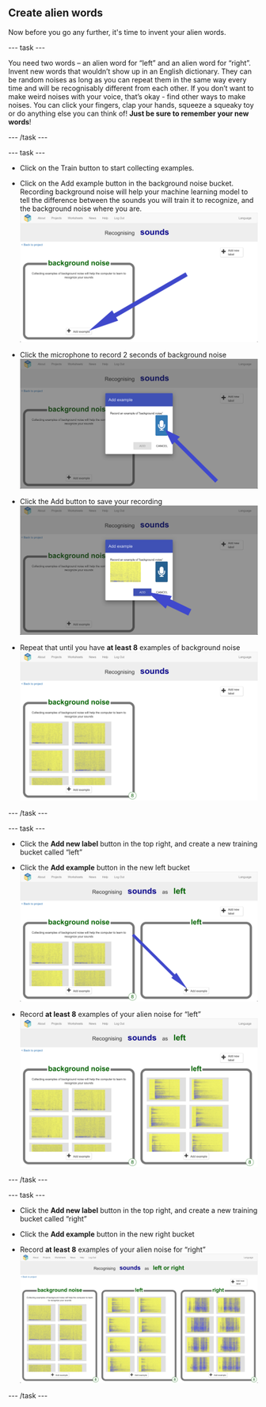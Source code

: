 ## Create alien words
Now before you go any further, it's time to invent your alien words.

--- task ---

You need two words – an alien word for “left” and an alien word for “right”. Invent new words that wouldn’t show up in an English dictionary. They can be random noises as long as you can repeat them in the same way every time and will be recognisably different from each other. If you don’t want to make weird noises with your voice, that’s okay - find other ways to make noises. You can click your fingers, clap your hands, squeeze a squeaky toy or do anything else you can think of!
**Just be sure to remember your new words**!

--- /task ---

--- task ---

+ Click on the Train button to start collecting examples.

+ Click on the Add example button in the background noise bucket. Recording background noise will help your machine learning model to tell the difference between the sounds you will train it to recognize, and the background noise where you are.
![Arrow pointing to the add example button](images/background-noise-annotated.png)

+ Click the microphone to record 2 seconds of background noise
![Arrow pointing to microphone button](images/add-example-annotated.png)

+ Click the Add button to save your recording
![Arrow pointing to add button](images/save-example-annotated.png)

+ Repeat that until you have **at least 8** examples of background noise
![bucket filled with 8 background examples](images/8-background.png)

--- /task ---

--- task ---

+ Click the **Add new label** button in the top right, and create a new
training bucket called “left”

+ Click the **Add example** button in the new left bucket
![Arrow pointing to the add example button](images/left-empty-annotated.png)

+ Record **at least 8** examples of your alien noise for “left”
![bucket filled with 8 left examples](images/8-left.png)

--- /task ---


--- task ---

+ Click the **Add new label** button in the top right, and create a new
training bucket called “right”

+ Click the **Add example** button in the new right bucket

+ Record **at least 8** examples of your alien noise for “right”
![bucket filled with 8 right examples](images/8-right.png)

--- /task ---
